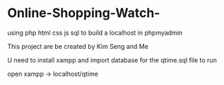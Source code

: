 # Online-Shopping-Watch-
using php html css js sql to build a localhost in phpmyadmin


This project are be created by Kim Seng and Me

U need to install xampp and import database for the qtime.sql file to run

open xampp -> localhost/qtime


